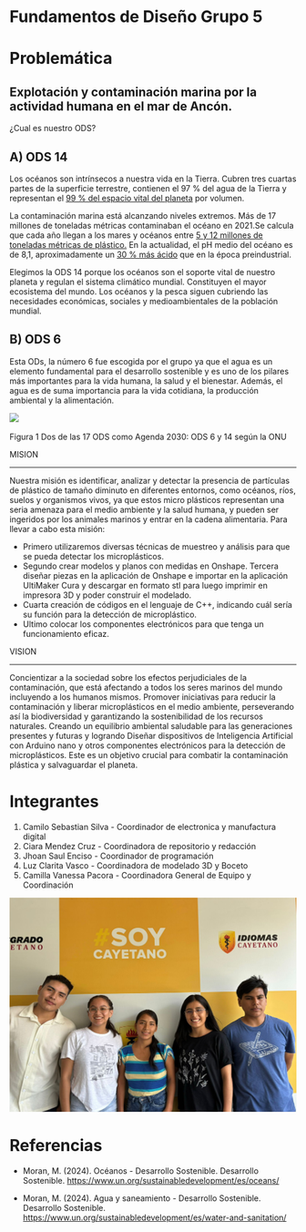 
# Fundamentos de Diseño Grupo 5
# Problemática
## Explotación y contaminación marina por la actividad humana en el mar de Ancón.
¿Cual es nuestro ODS?
## A) ODS 14
Los océanos son intrínsecos a nuestra vida en la Tierra. Cubren tres cuartas partes de la superficie terrestre, contienen el 97 % del agua de la Tierra y representan el [99 % del espacio vital del planeta](https://www.un.org/sustainabledevelopment/es/oceans/) por volumen.

La contaminación marina está alcanzando niveles extremos. Más de 17 millones de toneladas métricas contaminaban el océano en 2021.Se calcula que cada año llegan a los mares y océanos entre [5 y 12 millones de toneladas métricas de plástico.](https://www.un.org/sustainabledevelopment/es/oceans/) En la actualidad, el pH medio del océano es de 8,1, aproximadamente un [30 % más ácido](https://www.un.org/sustainabledevelopment/es/oceans/)  que en la época preindustrial.

Elegimos la ODS 14 porque los océanos son el soporte vital de nuestro planeta y regulan el sistema climático mundial. Constituyen el mayor ecosistema del mundo.
Los océanos y la pesca siguen cubriendo las necesidades económicas, sociales y medioambientales de la población mundial.

## B) ODS 6
Esta ODs, la número 6 fue escogida por el grupo ya que el agua es un elemento fundamental para el desarrollo sostenible y es uno de los pilares más importantes para la vida humana, la salud y el bienestar. Además, el agua es de suma importancia para la vida cotidiana, la producción ambiental y la alimentación.





![](https://github.com/SebastianSilvaSC/Fundamento-Grupo_5/blob/main/Proyecto/Imagenes/1_ODS.jpg)

Figura 1 Dos de las 17 ODS como Agenda 2030: ODS 6 y 14 según la ONU 

MISION
____________________________________________________________________________________________________________________________________________________________________________
Nuestra misión es identificar, analizar y detectar la presencia de partículas de plástico de tamaño diminuto en diferentes entornos, como océanos, ríos, suelos y organismos vivos, ya que estos micro plásticos representan una seria amenaza para el medio ambiente y la salud humana, y pueden ser ingeridos por los animales marinos y entrar en la cadena alimentaria.
Para llevar a cabo esta misión:
-	Primero utilizaremos diversas técnicas de muestreo y análisis para que se pueda detectar los microplásticos.
-	Segundo crear modelos y planos con medidas en Onshape.
Tercera diseñar piezas en la aplicación de Onshape e importar en la aplicación UltiMaker Cura y descargar en formato stl para luego imprimir en impresora 3D y poder construir el modelado.
-	Cuarta creación de códigos en el lenguaje de C++, indicando cuál sería su función para la detección de microplástico.
-	Ultimo colocar los componentes electrónicos para que tenga un funcionamiento eficaz.

VISION
___________________________________________________________________________________________________________________________________________________________________________
Concientizar a la sociedad sobre los efectos perjudiciales de la contaminación, que está afectando a todos los seres marinos del mundo incluyendo a los humanos mismos. Promover iniciativas para reducir la contaminación y liberar microplásticos en el medio ambiente, perseverando así la biodiversidad y garantizando la sostenibilidad de los recursos naturales. Creando un equilibrio ambiental saludable para las generaciones presentes y futuras y logrando Diseñar dispositivos de Inteligencia Artificial con Arduino nano y otros componentes electrónicos para la detección de microplásticos. Este es un objetivo crucial para combatir la contaminación plástica y salvaguardar el planeta.


# Integrantes
  1. Camilo Sebastian Silva - Coordinador de electronica y manufactura digital
  2. Ciara Mendez Cruz - Coordinadora de repositorio y redacción
  3. Jhoan Saul Enciso - Coordinador de programación
  4. Luz Clarita Vasco - Coordinadora de modelado 3D y Boceto
  5. Camilla Vanessa Pacora - Coordinadora General de Equipo y Coordinación


![](https://github.com/Kato7w7/Fundamento-Grupo_5/blob/main/FdD/Imagenes/1_Sobre_nosotros/GRUPO.jpeg)

# Referencias
- Moran, M. (2024). Océanos - Desarrollo Sostenible. Desarrollo Sostenible. https://www.un.org/sustainabledevelopment/es/oceans/
  
- Moran, M. (2024). Agua y saneamiento - Desarrollo Sostenible. Desarrollo Sostenible. https://www.un.org/sustainabledevelopment/es/water-and-sanitation/

‌

‌


